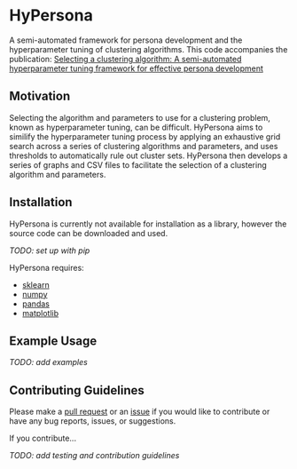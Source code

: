 # HyPersona

A semi-automated framework for persona development and the hyperparameter tuning of clustering algorithms.
This code accompanies the publication: [Selecting a clustering algorithm: A semi-automated hyperparameter tuning framework for effective persona development](https://doi.org/10.1016/j.array.2022.100186)

## Motivation

Selecting the algorithm and parameters to use for a clustering problem, known as hyperparameter tuning, can be difficult.
HyPersona aims to similify the hyperparameter tuning process by applying an exhaustive grid search across a series of clustering algorithms and parameters, and uses thresholds to automatically rule out cluster sets. 
HyPersona then develops a series of graphs and CSV files to facilitate the selection of a clustering algorithm and parameters.

## Installation 

HyPersona is currently not available for installation as a library, however the source code can be downloaded and used. 

_TODO: set up with pip_

HyPersona requires:
- [sklearn](https://scikit-learn.org/stable/)
- [numpy](https://numpy.org/)
- [pandas](https://pandas.pydata.org/)
- [matplotlib](https://matplotlib.org/)


## Example Usage 

_TODO: add examples_

## Contributing Guidelines

Please make a [pull request](https://github.com/ElizabethForest/HyPersona/pulls) or an [issue](https://github.com/ElizabethForest/HyPersona/issues) if you would like to contribute or have any bug reports, issues, or suggestions. 

If you contribute... 

_TODO: add testing and contribution guidelines_
